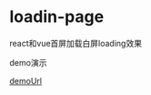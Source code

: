 # loadin-page

react和vue首屏加载白屏loading效果

demo演示

[demoUrl](https://donewenfu.github.io/loading-page/)


